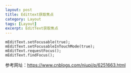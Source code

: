 ```yaml
---
layout: post
title: Edittext获取焦点
category: Layout
tags: [Layout]
excerpt: EditText获取焦点
---
```


	mEditText.setFocusable(true);
    mEditText.setFocusableInTouchMode(true);
    mEditText.requestFocus();
    mEditText.findFocus();	

	
参考网址：<https://www.cnblogs.com/niupi/p/6251663.html>



